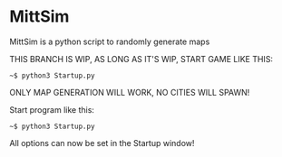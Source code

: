 # MittSim

MittSim is a python script to randomly generate maps

THIS BRANCH IS WIP, AS LONG AS IT'S WIP, START GAME LIKE THIS:
```
~$ python3 Startup.py
```

ONLY MAP GENERATION WILL WORK, NO CITIES WILL SPAWN!

Start program like this:

```
~$ python3 Startup.py
```

All options can now be set in the Startup window!
